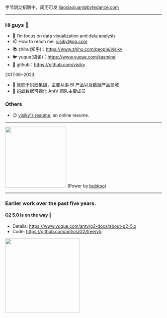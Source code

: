 
字节跳动招聘中，简历可发 liaoxiaojuan@bytedance.com

-------

### Hi guys 👋

- 🌱 I’m focus on data visualization and data analysis
- 📫 How to reach me: visiky@qq.com
- 📚 zhihu(知乎)：https://www.zhihu.com/people/visiky
- 🐦 yuque(语雀)：https://www.yuque.com/kasmine
- 👾 github：https://github.com/visiky

2017.06~2023

- 🔭 就职于蚂蚁集团，主要从事 BI 产品以及数据产品领域
- 🎩 蚂蚁数据可视化 AntV 团队主要成员

### Others

- 😉 [visiky's resume](https://visiky.github.io/resume/?user=visiky), an online resume.

-----

 <img src="https://bubkoo-server.vercel.app/365dots" height="196"/> (Power by [bubkoo](https://github.com/bubkoo))

-----

### Earlier work over the past five years.

#### G2 5.0 is on the way 🚀

- Details: https://www.yuque.com/antv/g2-docs/about-g2-5.x
- Code: https://github.com/antvis/G2/tree/v5


<a href="https://juejin.cn/book/7031893648145186824"><img align="left" src="https://user-images.githubusercontent.com/7856674/145028516-3fe0020c-2bab-4bb9-b7bf-784433387614.png" height="240" /></a>

